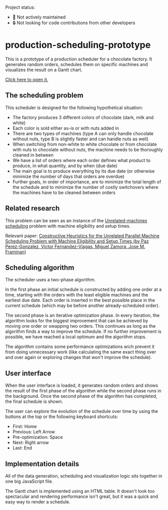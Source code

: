 Project status:

- 🛑 Not actively maintained
- 🔒 Not looking for code contributions from other developers

# production-scheduling-prototype

This is a prototype of a production scheduler for a chocolate factory. It generates random orders, schedules them on specific machines and visualizes the result on a Gantt chart.

[Click here to open it.](https://production-scheduling-prototype.pages.dev/)

## The scheduling problem

This scheduler is designed for the following hypothetical situation:

- The factory produces 3 different colors of chocolate (dark, milk and white)
- Each color is sold either as-is or with nuts added in
- There are two types of machines (type A can only handle chocolate without nuts, type B is slightly faster and can handle nuts as well)
- When switching from non-white to white chocolate or from chocolate with nuts to chocolate without nuts, the machine needs to be thoroughly cleaned in between
- We have a list of orders where each order defines what product to produce, in what quantity, and by when (due date)
- The main goal is to produce everything by its due date (or otherwise minimize the number of days that orders are overdue)
- Further goals, in order of importance, are to minimize the total length of the schedule and to minimize the number of costly switchovers where the machines have to be cleaned between orders

## Related research

This problem can be seen as an instance of the [Unrelated-machines scheduling](https://en.wikipedia.org/wiki/Unrelated-machines_scheduling) problem with machine eligibility
and setup times.

Relevant paper: [Constructive Heuristics for the Unrelated Parallel
Machine Scheduling Problem with Machine Eligibility
and Setup Times (by Paz Perez-Gonzalez, Victor Fernandez-Viagas, Miguel Zamora, Jose M. Framinan)](https://idus.us.es/bitstream/handle/11441/96686/main.pdf?sequence=1)

## Scheduling algorithm

The scheduler uses a two-phase algorithm.

In the first phase an initial schedule is constructed by adding one order at a time, starting with the orders with the least eligible machines and the earliest due date.
Each order is inserted in the best possible place in the current schedule (which may be before another already-scheduled order).

The second phase is an iterative optimization phase.
In every iteration, the algorithm looks for the biggest improvement that can be achieved by moving one order or swapping two orders.
This continues as long as the algorithm finds a way to improve the schedule.
If no further improvement is possible, we have reached a local optimum and the algorithm stops.

The algorithm contains some performance optimizations wich prevent it from doing unnecessary work (like calculating the same exact thing over and over again or exploring changes that won't improve the schedule).

## User interface

When the user interface is loaded, it generates random orders and shows the result of the first phase of the algorithm while the second phase runs in the background.
Once the second phase of the algorithm has completed, the final schedule is shown.

The user can explore the evolution of the schedule over time by using the buttons at the top or the following keyboard shortcuts:

- First: Home
- Previous: Left Arrow
- Pre-optimization: Space
- Next: Right arrow
- Last: End

## Implementation details

All of the data generation, scheduling and visualization logic sits together in one big JavaScript file.

The Gantt chart is implemented using an HTML table.
It doesn't look too spectacular and rendering performance isn't great, but it was a quick and easy way to render a schedule.
